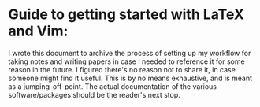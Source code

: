 # Guide to getting started with LaTeX and Vim:

I wrote this document to archive the process of setting up my workflow for taking notes
and writing papers in case I needed to reference it for some reason in the future. 
I figured there's no reason not to share it, in case someone might find it useful.
This is by no means exhaustive, and is meant as a jumping-off-point. The actual
documentation of the various software/packages should be the reader's next stop.

